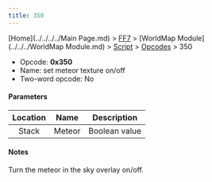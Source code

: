 ```yaml
---
title: 350
---
```


[Home](../../../../Main Page.md) > [FF7](../../../../FF7.md) > [WorldMap Module](../../../WorldMap Module.md) > [Script](../../Script.md) > [Opcodes](../Opcodes.md) > 350

-   Opcode: **0x350**
-   Name: set meteor texture on/off
-   Two-word opcode: No

#### Parameters

| Location |  Name  |  Description  |
|:--------:|:------:|:-------------:|
|  Stack   | Meteor | Boolean value |

#### Notes

Turn the meteor in the sky overlay on/off.
